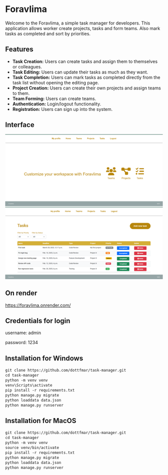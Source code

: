 # Foravlima

Welcome to the Foravlima, a simple task manager for developers. This application allows worker create projects, tasks and form teams. Also mark tasks as completed and sort by priorities.

## Features

- **Task Creation:** Users can create tasks and assign them to themselves or colleagues.
- **Task Editing:** Users can update their tasks as much as they want.
- **Task Completion:** Users can mark tasks as completed directly from the task list without opening the editing page.
- **Project Creation:** Users can create their own projects and assign teams to them.
- **Team Forming:** Users can create teams.
- **Authentication:** Login/logout functionality.
- **Registration:** Users can sign up into the system.

## Interface

![img.png](img.png)
![img_1.png](img_1.png)

## On render

https://foravlima.onrender.com/


## Credentials for login

username: admin

password: 1234

## Installation for Windows

```shell
git clone https://github.com/dottfmar/task-manager.git
cd task-manager
python -m venv venv
venv\Scripts\activate
pip install -r requirements.txt
python manage.py migrate
python loaddata data.json
python manage.py runserver
```

## Installation for MacOS

```shell
git clone https://github.com/dottfmar/task-manager.git
cd task-manager
python -m venv venv
source venv/bin/activate
pip install -r requirements.txt
python manage.py migrate
python loaddata data.json
python manage.py runserver
```